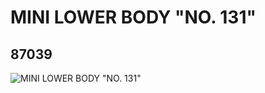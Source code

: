 # MINI LOWER BODY "NO. 131"
## 87039
![MINI LOWER BODY "NO. 131"](https://lc-www-live-s.legocdn.com/media/bricks/5/2/4552671.jpg)
